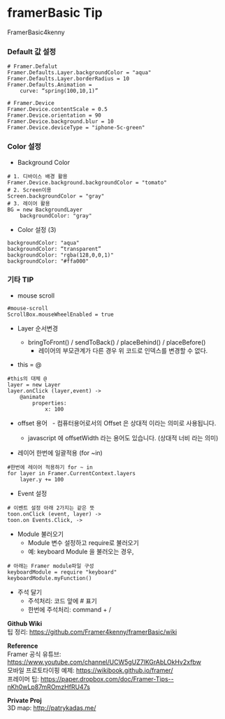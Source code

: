 # framerBasic Tip
FramerBasic4kenny

### Default 값 설정
```
# Framer.Defalut
Framer.Defaults.Layer.backgroundColor = "aqua"
Framer.Defaults.Layer.borderRadius = 10
Framer.Defaults.Animation = 
	curve: “spring(100,10,1)”
	
# Framer.Device
Framer.Device.contentScale = 0.5
Framer.Device.orientation = 90
Framer.Device.background.blur = 10
Framer.Device.deviceType = "iphone-5c-green"
```

### Color 설정 
- Background Color
```
# 1. 디바이스 배경 활용
Framer.Device.background.backgroundColor = "tomato"
# 2. Screen이용
Screen.backgroundColor = "gray"
# 3. 레이어 활용
BG = new BackgroundLayer
	backgroundColor: "gray"
```

- Color 설정 (3)
```
backgroundColor: "aqua"
backgroundColor: “transparent”
backgroundColor: "rgba(128,0,0,1)"
backgroundColor: "#ffa000"

```

### 기타  TIP
- mouse scroll
```
#mouse-scroll
ScrollBox.mouseWheelEnabled = true
```
- Layer 순서변경
   - bringToFront() / sendToBack() / placeBehind() / placeBefore()
    	* 레이어의 부모관계가 다른 경우 위 코드로 인덱스를 변경할 수 없다.

- this = @
```
#this의 대체 @
layer = new Layer
layer.onClick (layer,event) ->
	@animate
		properties:
			x: 100
```
- offset 용어
   - 컴퓨터용어로서의 Offset 은 상대적 이라는 의미로 사용됩니다.
   - javascript 에 offsetWidth 라는 용어도 있습니다. (상대적 너비 라는 의미)

- 레이어 한번에 일괄적용 (for ~in)
```
#한번에 레이어 적용하기 for ~ in
for layer in Framer.CurrentContext.layers
	layer.y += 100
```

- Event 설정
```
# 이벤트 설정 아래 2가지는 같은 뜻
toon.onClick (event, layer) ->
toon.on Events.Click, ->
```

- Module 불러오기
   - Module 변수 설정하고 require로 불러오기
   - 예: keyboard Module 을 불러오는 경우,
```
# 아래는 Framer module파일 구성
keyboardModule = require "keyboard"
keyboardModule.myFunction()
```

- 주석 달기
   - 주석처리: 코드 앞에 # 표기
   - 한번에 주석처리: command + /

**Github Wiki** <br>
팁 정리: https://github.com/Framer4kenny/framerBasic/wiki
<br>

**Reference** <br>
Framer 공식 유튜브: https://www.youtube.com/channel/UCW5gUZ7lKGrAbLOkHv2xfbw <br>
모바일 프로토타이핑 예제: https://wikibook.github.io/framer/ <br>
프레이머 팁: https://paper.dropbox.com/doc/Framer-Tips--nKh0wLp87mROmzHfRU47s <br>

**Private Proj** <br>
3D map: http://patrykadas.me/
